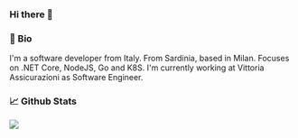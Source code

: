 ### Hi there 👋

<!--
**riccardotzr/riccardotzr** is a ✨ _special_ ✨ repository because its `README.md` (this file) appears on your GitHub profile.

Here are some ideas to get you started:

- 🔭 I’m currently working on ...
- 🌱 I’m currently learning ...
- 👯 I’m looking to collaborate on ...
- 🤔 I’m looking for help with ...
- 💬 Ask me about ...
- 📫 How to reach me: ...
- 😄 Pronouns: ...
- ⚡ Fun fact: ...
-->

### 📖 Bio

I'm a software developer from Italy. From Sardinia, based in Milan. Focuses on .NET Core, NodeJS, Go and K8S.
I'm currently working at Vittoria Assicurazioni as Software Engineer.



### 📈 Github Stats

<a href="https://github.com/riccardotzr/riccardotzr">
  <img src="https://github-readme-stats.vercel.app/api?username=riccardotzr&theme=dark&show_icons=true" />
</a>  

<!-- Resources: -->
<!-- Awesome GitHub Profile README: https://github.com/abhisheknaiidu/awesome-github-profile-readme -->
